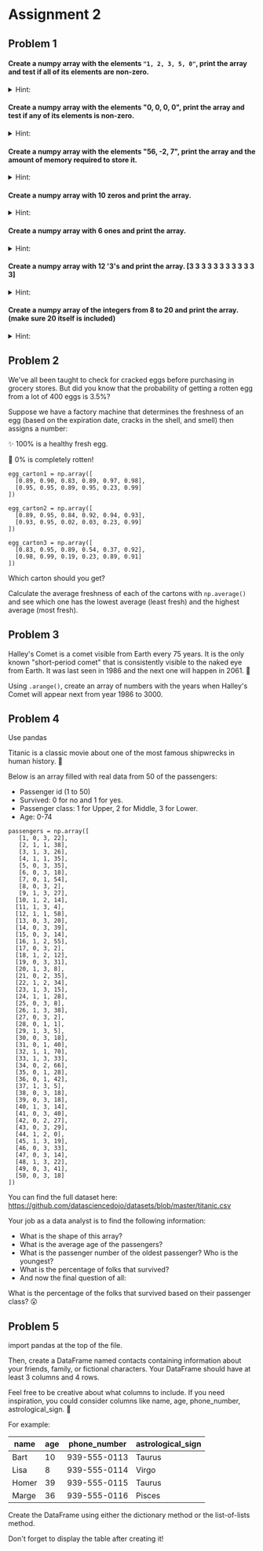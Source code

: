# Assignment 2

## Problem 1
####  Create a numpy array with the elements  `"1, 2, 3, 5, 0"`, print the array and test if all of its elements are non-zero.

<details> 
  <summary>
    Hint:
  </summary>

  Use `np.all`. 

  https://numpy.org/doc/stable/reference/generated/numpy.all.html#numpy.all

</details>

#### Create a numpy array with the elements "0, 0, 0, 0", print the array and test if any of its elements is non-zero.

<details> 
  <summary>
    Hint:
  </summary>

  Use `np.any`. 

  https://numpy.org/doc/stable/reference/generated/numpy.any.html

</details>

#### Create a numpy array with the elements "56, -2, 7", print the array and the amount of memory required to store it.

<details> 
  <summary>
    Hint:
  </summary>

  Use `.nbytes`, `.itemsize` and `.shape`. 

</details>

#### Create a numpy array with 10 zeros and print the array.

<details> 
  <summary>
    Hint:
  </summary>

  Use `np.zeros`

</details>

#### Create a numpy array with 6 ones and print the array.

<details> 
  <summary>
    Hint:
  </summary>

  Use `np.ones`. 

</details>

#### Create a numpy array with 12 '3's and print the array. [3 3 3 3 3 3 3 3 3 3 3 3]

<details> 
  <summary>
    Hint:
  </summary>

  Use `np.full`. 

</details>

#### Create a numpy array of the integers from 8 to 20 and print the array. (make sure 20 itself is included) 

<details> 
  <summary>
    Hint:
  </summary>

  Use `np.arange`. 

</details>


## Problem 2
We've all been taught to check for cracked eggs before purchasing in grocery stores. But did you know that the probability of getting a rotten egg from a lot of 400 eggs is 3.5%?

Suppose we have a factory machine that determines the freshness of an egg (based on the expiration date, cracks in the shell, and smell) then assigns a number:

✨ 100% is a healthy fresh egg.

🤮 0% is completely rotten!
```
egg_carton1 = np.array([
  [0.89, 0.90, 0.83, 0.89, 0.97, 0.98], 
  [0.95, 0.95, 0.89, 0.95, 0.23, 0.99]
])

egg_carton2 = np.array([
  [0.89, 0.95, 0.84, 0.92, 0.94, 0.93], 
  [0.93, 0.95, 0.02, 0.03, 0.23, 0.99]
])

egg_carton3 = np.array([
  [0.83, 0.95, 0.89, 0.54, 0.37, 0.92], 
  [0.98, 0.99, 0.19, 0.23, 0.89, 0.91]
])
```
Which carton should you get?

Calculate the average freshness of each of the cartons with `np.average()` and see which one has the lowest average (least fresh) and the highest average (most fresh).

## Problem 3
Halley's Comet is a comet visible from Earth every 75 years. It is the only known "short-period comet" that is consistently visible to the naked eye from Earth. It was last seen in 1986 and the next one will happen in 2061. 💫

Using `.arange()`, create an array of numbers with the years when Halley's Comet will appear next from year 1986 to 3000.

## Problem 4

Use pandas

Titanic is a classic movie about one of the most famous shipwrecks in human history. 🚢

Below is an array filled with real data from 50 of the passengers:

* Passenger id (1 to 50)
* Survived: 0 for no and 1 for yes.
* Passenger class: 1 for Upper, 2 for Middle, 3 for Lower.
* Age: 0-74
```
passengers = np.array([
   [1, 0, 3, 22],
   [2, 1, 1, 38],
   [3, 1, 3, 26],
   [4, 1, 1, 35],
   [5, 0, 3, 35],
   [6, 0, 3, 18],
   [7, 0, 1, 54],
   [8, 0, 3, 2],
   [9, 1, 3, 27],
  [10, 1, 2, 14],
  [11, 1, 3, 4],
  [12, 1, 1, 58],
  [13, 0, 3, 20],
  [14, 0, 3, 39],
  [15, 0, 3, 14],
  [16, 1, 2, 55],
  [17, 0, 3, 2],
  [18, 1, 2, 12],
  [19, 0, 3, 31],
  [20, 1, 3, 8],
  [21, 0, 2, 35],
  [22, 1, 2, 34],
  [23, 1, 3, 15],
  [24, 1, 1, 28],
  [25, 0, 3, 8],
  [26, 1, 3, 38],
  [27, 0, 3, 2],
  [28, 0, 1, 1],
  [29, 1, 3, 5],
  [30, 0, 3, 18],
  [31, 0, 1, 40],
  [32, 1, 1, 70],
  [33, 1, 3, 33],
  [34, 0, 2, 66],
  [35, 0, 1, 28],
  [36, 0, 1, 42],
  [37, 1, 3, 5],
  [38, 0, 3, 18],
  [39, 0, 3, 18],
  [40, 1, 3, 14],
  [41, 0, 3, 40],
  [42, 0, 2, 27],
  [43, 0, 3, 29],
  [44, 1, 2, 0],
  [45, 1, 3, 19],
  [46, 0, 3, 33],
  [47, 0, 3, 14],
  [48, 1, 3, 22],
  [49, 0, 3, 41],
  [50, 0, 3, 18]
])
```
You can find the full dataset here: https://github.com/datasciencedojo/datasets/blob/master/titanic.csv

Your job as a data analyst is to find the following information:

- What is the shape of this array?
- What is the average age of the passengers?
- What is the passenger number of the oldest passenger? Who is the youngest?
- What is the percentage of folks that survived?
- And now the final question of all:

What is the percentage of the folks that survived based on their passenger class? 😮

## Problem 5
import pandas at the top of the file.

Then, create a DataFrame named contacts containing information about your friends, family, or fictional characters. Your DataFrame should have at least 3 columns and 4 rows.

Feel free to be creative about what columns to include. If you need inspiration, you could consider columns like name, age, phone_number, astrological_sign. 💫

For example:

|name|	age|	phone_number	|astrological_sign|
|----|----|-----------------|----------------|
|Bart|	10	|939-555-0113|	Taurus|
|Lisa|	8	|939-555-0114|	Virgo|
|Homer|	39|	939-555-0115|	Taurus|
|Marge|	36|	939-555-0116|	Pisces|

Create the DataFrame using either the dictionary method or the list-of-lists method.

Don't forget to display the table after creating it!